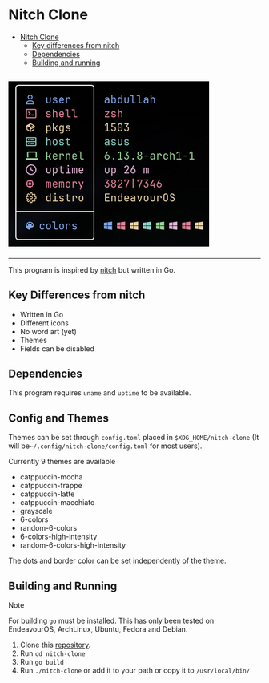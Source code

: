 # Nitch Clone

<!--toc:start-->

- [Nitch Clone](#nitch-clone)
  - [Key differences from nitch](#key-differences-from-nitch)
  - [Dependencies](#dependencies)
  - [Building and running](#building-and-running)
  <!--toc:end-->

## ![Screenschot](./screenshot.png)

---

This program is inspired by
[nitch](https://github.com/ssleert/nitch) but written in Go.

## Key Differences from nitch

- Written in Go
- Different icons
- No word art (yet)
- Themes
- Fields can be disabled

## Dependencies

This program requires `uname` and `uptime`
to be available.

## Config and Themes

Themes can be set through `config.toml`
placed in `$XDG_HOME/nitch-clone`
(It will be`~/.config/nitch-clone/config.toml` for most users).

Currently 9 themes are available

- catppuccin-mocha
- catppuccin-frappe
- catppuccin-latte
- catppuccin-macchiato
- grayscale
- 6-colors
- random-6-colors
- 6-colors-high-intensity
- random-6-colors-high-intensity

The dots and border color can be set
independently of the theme.

## Building and Running

> [!NOTE]
> For building `go` must be installed.
> This has only been tested on EndeavourOS, ArchLinux,
> Ubuntu, Fedora and Debian.

1. Clone this [repository](https://github.com/sid314/nitch-clone).
2. Run `cd nitch-clone`
3. Run `go build`
4. Run `./nitch-clone` or add it to your path or copy it to `/usr/local/bin/`
